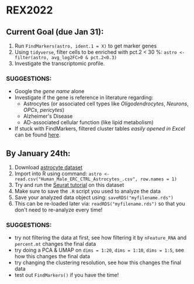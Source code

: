 # REX2022
  
## Current Goal (due Jan 31):
1. Run `FindMarkers(astro, ident.1 = X)` to get marker genes  
2. Using `tidyverse`, filter cells to be enriched with pct.2 < 30 %: `astro <- filter(astro, avg_log2FC>0 & pct.2<0.3)`  
3. Investigate the transcriptomic profile.  

### **SUGGESTIONS:**  
- Google the *gene name* alone
- Investigate if the gene is reference in literature regarding:
   -  Astrocytes (or associated cell types like *Oligodendrocytes*, *Neurons*, *OPCs*, *pericytes*)
   -  Alzheimer's Disease  
   -  AD-associated cellular function (like lipid metabolism)  
- If stuck with FindMarkers, filtered cluster tables *easily opened in Excel* can be found [here](https://drive.google.com/drive/folders/18-FZkQkfDnvkcc2bxV8KHeALJNX9oGmg?usp=sharing). 

## By January 24th:  
1. Download [astrocyte dataset](https://drive.google.com/drive/folders/1BWDbcNg-jz6i7jKuQQWm1-YXYCeAQ0KI?usp=sharing)
2. Import into R using command: `astro <- read.csv("Human_Male_ERC_CTRL_Astrocytes_.csv", row.names = 1)`  
3. Try and run the [Seurat tutorial](https://satijalab.org/seurat/articles/pbmc3k_tutorial.html) on this dataset  
4. Make sure to save the `.R` script you used to analyze the data
5. Save your analyzed data object using: `saveRDS("myfilename.rds")`  
6. This can be re-loaded later via: `readRDS("myfilename.rds")` so that you don't need to re-analyze every time!  
  
### **SUGGESTIONS:**  
- try not filtering the data at first, see how filtering it by `nFeature_RNA` and `percent.mt` changes the final data
- try doing a PCA & UMAP on `dims = 1:20`, `dims = 1:10`, `dims = 1:5`, see how this changes the final data
- try changing the clustering resolution, see how this changes the final data
- test out `FindMarkers()` if you have the time!
